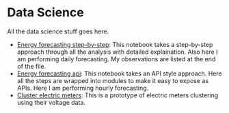 # Data Science
All the data science stuff goes here.

- [Energy forecasting step-by-step](https://github.com/bugsravan/data-science/blob/master/EnergyForecasting_TimeSeries.ipynb): This notebook takes a step-by-step approach through all the analysis  with detailed explaination. Also here I am performing daily forecasting. My observations are listed at the end of the file. 
- [Energy forecasting api](https://github.com/bugsravan/data-science/blob/master/api-meter-hourly-tsAnalysis.ipynb): This notebook takes an API style approach. Here all the steps are wrapped into modules to make it easy to expose as APIs. Here I am performing hourly forecasting.
- [Cluster electric meters](https://github.com/bugsravan/data-science/blob/master/Clustering_electric_meters.pdf): This is a prototype of electric meters clustering using their voltage data.
